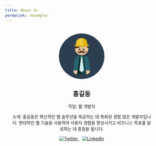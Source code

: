 ```yaml
---
title: About Us
permalink: /example/
---
```

<div class="profile-section" style="text-align: center; padding: 20px;">
    <img src="/img/profile.png" alt="Profile Picture" style="width: 150px; height: auto; border-radius: 50%;">
    <h2>홍길동</h2>
    <p>직업: 웹 개발자</p>
    <p>소개: 홍길동은 혁신적인 웹 솔루션을 제공하는 데 특화된 경험 많은 개발자입니다. 현대적인 웹 기술을 사용하여 사용자 경험을 향상시키고 비즈니스 목표를 달성하는 데 중점을 둡니다.</p>
    <div>
        <a href="https://twitter.com/honggildong" target="_blank" style="margin-right: 10px;">
            <img src="/img/twitter.png" alt="Twitter" style="width: 30px; height: auto;">
        </a>
        <a href="https://linkedin.com/in/honggildong" target="_blank">
            <img src="/img/linkedin.png" alt="LinkedIn" style="width: 30px; height: auto;">
        </a>
    </div>
</div>
